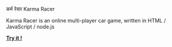 कर्म रेसर Karma Racer

Karma Racer is an online multi-player car game, written in HTML / JavaScript / node.js

[**Try it !**](https://karmaracer.herokuapp.com)
